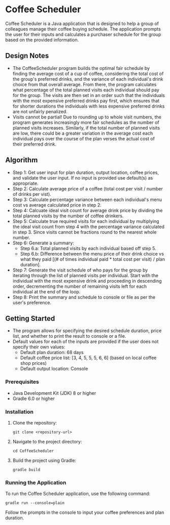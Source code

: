 # Coffee Scheduler

Coffee Scheduler is a Java application that is designed to help a group of colleagues manage their coffee buying schedule. The application prompts the user for their inputs and calculates a purchaser schedule for the group based on the provided information.

## Design Notes

- The CoffeeScheduler program builds the optimal fair schedule by finding the average cost of a cup of coffee, considering the total cost of the group's preferred drinks, and the variance of each individual's drink choice from that overall average. From there, the program calculates what percentage of the total planned visits each individual should pay for the group. The visits are then set in an order such that the individuals with the most expensive preferred drinks pay first, which ensures that for shorter durations the individuals with less expensive preferred drinks are not unfairly penalized.
- Visits cannot be partial! Due to rounding up to whole visit numbers, the program generates increasingly more fair schedules as the number of planned visits increases. Similarly, if the total number of planned visits are low, there could be a greater variation in the average cost each individual pays over the course of the plan verses the actual cost of their preferred drink. 

## Algorithm

- Step 1: Get user input for plan duration, output location, coffee prices, and validate the user input. If no input is provided use default(s) as appropriate.
- Step 2: Calculate average price of a coffee (total cost per visit  / number of drinks per vist).
- Step 3: Calculate percentage variance between each individual's menu cost vs average calculated price in step 2.
- Step 4: Calcuate ideal visit count for average drink price by dividing the total planned visits by the number of coffee drinkers.
- Step 5: Calculate true required visits for each individual by multiplying the ideal visit count from step 4 with the percentage variance calculated in step 3. Since visits cannot be fractions round to the nearest whole number.
- Step 6: Generate a summary:
   - Step 6.a: Total planned visits by each individual based off step 5.
   - Step 6.b: Difference between the menu price of their drink choice vs what they paid [(# of times individual paid * total cost per visit) / plan duration].
- Step 7: Generate the visit schedule of who pays for the group by iterating through the list of planned visits per individual. Start with the individual with the most expensive drink and proceeding in descending order, decrementing the number of remaining visits left for each individual at the end of the loop.
- Step 8: Print the summary and schedule to console or file as per the user's preference.


## Getting Started

- The program allows for specifying the desired schedule duration, price list, and whether to print the result to console or a file.
- Default values for each of the inputs are provided if the user does not specify their own values:
   - Default plan duration: 68 days
   - Default coffee price list: [3, 4, 5, 5, 5, 6, 6] (based on local coffee shop prices)
   - Default output location: Console

### Prerequisites

- Java Development Kit (JDK) 8 or higher
- Gradle 6.0 or higher

### Installation

1. Clone the repository:
   ```
   git clone <repository-url>
   ```

2. Navigate to the project directory:
   ```
   cd CoffeeScheduler
   ```

3. Build the project using Gradle:
   ```
   gradle build
   ```

### Running the Application

To run the Coffee Scheduler application, use the following command:
```
gradle run --console=plain
```

Follow the prompts in the console to input your coffee preferences and plan duration.
